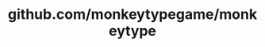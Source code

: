 ---
layout: post
title: github.com/monkeytypegame/monkeytype
categories: link
tags: [انگلیسی, برنامه‌نویسی]
---